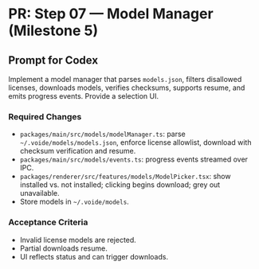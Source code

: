 # PR: Step 07 — Model Manager (Milestone 5)

## Prompt for Codex
Implement a model manager that parses `models.json`, filters disallowed licenses, downloads models, verifies checksums, supports resume, and emits progress events. Provide a selection UI.

### Required Changes
- `packages/main/src/models/modelManager.ts`: parse `~/.voide/models/models.json`, enforce license allowlist, download with checksum verification and resume.
- `packages/main/src/models/events.ts`: progress events streamed over IPC.
- `packages/renderer/src/features/models/ModelPicker.tsx`: show installed vs. not installed; clicking begins download; grey out unavailable.
- Store models in `~/.voide/models`.

### Acceptance Criteria
- Invalid license models are rejected.
- Partial downloads resume.
- UI reflects status and can trigger downloads.

